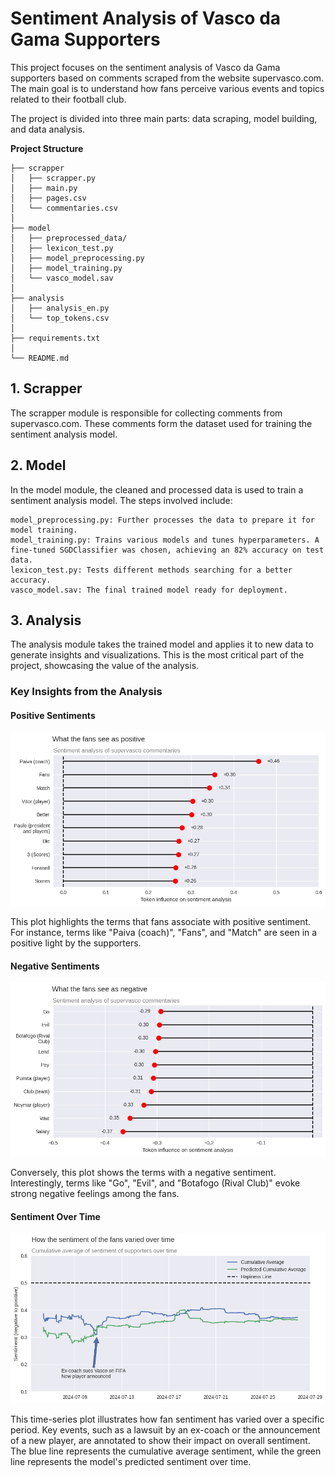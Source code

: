 # Sentiment Analysis of Vasco da Gama Supporters

This project focuses on the sentiment analysis of Vasco da Gama supporters based on comments scraped from the website supervasco.com. The main goal is to understand how fans perceive various events and topics related to their football club. 

The project is divided into three main parts: data scraping, model building, and data analysis.

**Project Structure**

```
├── scrapper
│   ├── scrapper.py
│   ├── main.py
│   ├── pages.csv
│   └── commentaries.csv
│
├── model
│   ├── preprocessed_data/
│   ├── lexicon_test.py
│   ├── model_preprocessing.py
│   ├── model_training.py
│   └── vasco_model.sav
│
├── analysis
│   ├── analysis_en.py
│   └── top_tokens.csv
│
├── requirements.txt
│
└── README.md
```

## 1. Scrapper

The scrapper module is responsible for collecting comments from supervasco.com. These comments form the dataset used for training the sentiment analysis model.

## 2. Model

In the model module, the cleaned and processed data is used to train a sentiment analysis model. The steps involved include:

    model_preprocessing.py: Further processes the data to prepare it for model training.
    model_training.py: Trains various models and tunes hyperparameters. A fine-tuned SGDClassifier was chosen, achieving an 82% accuracy on test data.
    lexicon_test.py: Tests different methods searching for a better accuracy.
    vasco_model.sav: The final trained model ready for deployment.

## 3. Analysis

The analysis module takes the trained model and applies it to new data to generate insights and visualizations. This is the most critical part of the project, showcasing the value of the analysis.

### Key Insights from the Analysis

#### Positive Sentiments

![alt text](/app/analysis/plot_images/image.png)

This plot highlights the terms that fans associate with positive sentiment. For instance, terms like "Paiva (coach)", "Fans", and "Match" are seen in a positive light by the supporters.

#### Negative Sentiments

![alt text](/app/analysis/plot_images/image-1.png)

Conversely, this plot shows the terms with a negative sentiment. Interestingly, terms like "Go", "Evil", and "Botafogo (Rival Club)" evoke strong negative feelings among the fans.

#### Sentiment Over Time

![alt text](/app/analysis/plot_images/image-2.png)

This time-series plot illustrates how fan sentiment has varied over a specific period. Key events, such as a lawsuit by an ex-coach or the announcement of a new player, are annotated to show their impact on overall sentiment. The blue line represents the cumulative average sentiment, while the green line represents the model's predicted sentiment over time.

